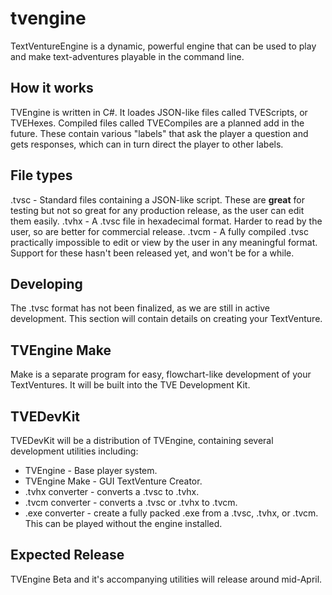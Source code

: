 # tvengine
TextVentureEngine is a dynamic, powerful engine that can be used to play and make text-adventures playable in the command line.

## How it works
TVEngine is written in C#. It loades JSON-like files called TVEScripts, or TVEHexes. Compiled files called TVECompiles are a planned add in the future. These contain various "labels" that ask the player a question and gets responses, which can in turn direct the player to other labels.

## File types
.tvsc - Standard files containing a JSON-like script. These are **great** for testing but not so great for any production release, as the user can edit them easily.
.tvhx - A .tvsc file in hexadecimal format. Harder to read by the user, so are better for commercial release.
.tvcm - A fully compiled .tvsc practically impossible to edit or view by the user in any meaningful format. Support for these hasn't been released yet, and won't be for a while.

## Developing
The .tvsc format has not been finalized, as we are still in active development. This section will contain details on creating your TextVenture.

## TVEngine Make
Make is a separate program for easy, flowchart-like development of your TextVentures. It will be built into the TVE Development Kit.

## TVEDevKit
TVEDevKit will be a distribution of TVEngine, containing several development utilities including:
* TVEngine - Base player system.
* TVEngine Make - GUI TextVenture Creator.
* .tvhx converter - converts a .tvsc to .tvhx.
* .tvcm converter - converts a .tvsc or .tvhx to .tvcm.
* .exe converter - create a fully packed .exe from a .tvsc, .tvhx, or .tvcm. This can be played without the engine installed.

## Expected Release
TVEngine Beta and it's accompanying utilities will release around mid-April.
